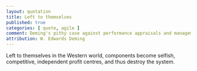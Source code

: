 ```yaml
---
layout: quotation
title: Left to themselves
published: true
categories: [ quote, agile ]
comment: Deming's pithy case against performance appraisals and management devoid of systems thinking.
attribution: W. Edwards Deming
---
```


Left to themselves in the Western world, components become selfish, competitive, independent profit centres, and thus destroy the system.
